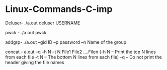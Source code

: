 # Linux-Commands-C-imp

Deluser- ./a.out deluser USERNAME

pwck - ./a.out pwck

addgrp- ./a.out –gid ID –p password –n Name of the group

concat - a.out –q –h N –t N File1 File2 ....Filen (-h N – Print the top N lines from each file -t N – The bottom N lines from each file)
               -q – Do not print the header giving the file names
